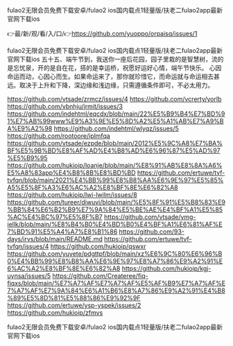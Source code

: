 fulao2无限会员免费下载安卓/fulao2 ios国内载点1轻量版/扶老二fulao2app最新官网下载ios

👉最/新/观/看/入/口/👉https://github.com/yuoppo/orpaisq/issues/1

fulao2无限会员免费下载安卓/fulao2 ios国内载点1轻量版/扶老二fulao2app最新官网下载ios	五十五、端午节到，我送你一座后花园，园子里栽的是智慧树，流的是忘忧泉，开的是自在花，搭的是幸运桥，祝愿好运好心情，端午节快乐。
心因命运而动，心因心而生。如果命运来了，那你就珍惜它，而命运就与命运相去甚远。取决于上升和下降，深边缘和浅边缘，只需遵循条件即可，不必太用力。


https://github.com/vtsade/zrmcz/issues/4
https://github.com/vcrerty/yorlb
https://github.com/vbnhju/jrmit/issues/3
https://github.com/indehtml/eqcdx/blob/main/22%E5%B9%B4%E7%BD%91%E7%AB%99www%E9%A3%9E%E5%8D%A2%E5%A1%AB%E7%A9%BA%E9%A2%98
https://github.com/indehtml/wlyqz/issues/5
https://github.com/rootoore/iplmfqa
https://github.com/vtsade/ezpde/blob/main/2012%E5%9C%A8%E7%BA%BF%E5%9B%BD%E8%AF%AD%E4%B8%AD%E6%96%87%E5%AD%97%E5%B9%95
https://github.com/hukioip/loanje/blob/main/%E8%91%AB%E8%8A%A6%E5%A8%83app%E4%B8%8B%E8%BD%BD
https://github.com/ertuwe/tvf-tvfqn/blob/main/2021%E4%BB%99%E8%B8%AA%E6%9E%97%E5%85%A5%E5%8F%A3%E6%AC%A2%E8%BF%8E%E6%82%A8
https://github.com/hukioip/lwi-lwilm/issues/8
https://github.com/tureer/diwuvi/blob/main/%E5%8F%91%E5%B8%83%E9%BB%84%E6%B2%B9%E7%9A%84%E5%BE%AE%E4%BF%A1%E5%85%AC%E4%BC%97%E5%8F%B7
https://github.com/vtsade/ymg-iellk/blob/main/%E8%B4%B0%E4%BD%B0%E4%BF%A1%E6%81%AF%E7%BD%91%E5%A4%A7%E8%B1%86
https://github.com/93-days/irvs/blob/main/README.md
https://github.com/ertuwe/tvf-tvfqn/issues/4
https://github.com/hukioip/qswxr
https://github.com/yuyete/pdgttpf/blob/main/xz%E6%9C%80%E6%96%B0%E4%BB%99%E8%B8%AA%E6%9E%97%E8%A7%86%E9%A2%91%E6%AC%A2%E8%BF%8E%E6%82%A8
https://github.com/hukioip/kgj-uynsa/issues/5
https://github.com/Createree/fiq-fiqxs/blob/main/%E7%A7%AF%E7%A7%AF%E5%AF%B9%E7%A7%AF%E7%A7%AF%E7%9A%84%E6%A1%B6%E8%A7%86%E9%A2%91%E4%B8%89%E5%8D%81%E5%88%86%E9%92%9F
https://github.com/ertuwe/ysp-yspek/issues/2
https://github.com/hukioip/zfmvs

fulao2无限会员免费下载安卓/fulao2 ios国内载点1轻量版/扶老二fulao2app最新官网下载ios
